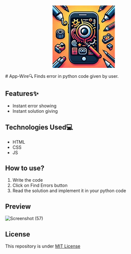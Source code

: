 <p align="center">
  <img height="200" width="200" src="logo.jpg">
</p>
# App-Wire🔍
Finds error in python code given by user.

## Features✨
- Instant error showing
- Instant solution giving

## Technologies Used💻
- HTML
- CSS
- JS

## How to use?
1. Write the code
2. Click on Find Errors button
3. Read the solution and implement it in your python code

## Preview
![Screenshot (57)](https://github.com/Harshit2012/App-Wire/assets/105143145/f3afdeb2-c9e9-4ae3-ac2d-d1e70194ea10)

## License
This repository is under [MIT License](https://github.com/Harshit2012/App-Wire#MIT-1-ov-file)
